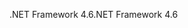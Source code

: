 <span data-ttu-id="060f9-101">.NET Framework 4.6</span><span class="sxs-lookup"><span data-stu-id="060f9-101">.NET Framework 4.6</span></span>